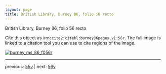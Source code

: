 ```yaml
---
layout: page
title: British Library, Burney 86, folio 56 recto
---
```


British Library, Burney 86, folio 56 recto

Cite this object as `urn:cite2:citebl:burney86pages.v1:56r`.  The full image is linked to a citation tool you can use to cite regions of the image.

[![burney_ms_86_f056r](http://www.homermultitext.org/iipsrv?IIIF=/project/homer/pyramidal/deepzoom/citebl/burney86imgs/v1/burney_ms_86_f056r.tif/full/800,/0/default.jpg)](http://www.homermultitext.org/ict2/?urn=urn:cite2:citebl:burney86imgs.v1:burney_ms_86_f056r) 

---

previous:  [55v](../55v/) | next: [56v](../56v/)